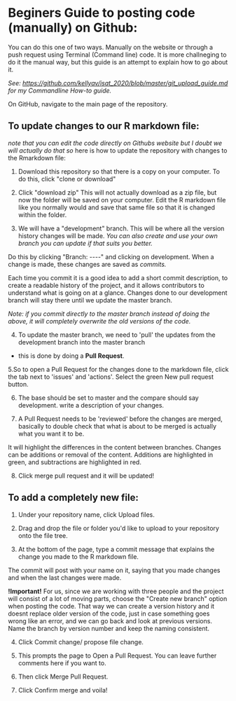# Beginers Guide to posting code (manually) on Github:

You can do this one of two ways. Manually on the website or through a push request using Terminal (Command line) code. 
  It is more challneging to do it the manual way, but this guide is an attempt to explain how to go about it.

*See: https://github.com/kellyav/isat_2020/blob/master/git_upload_guide.md for my Commandline How-to guide.*


On GitHub, navigate to the main page of the repository.

## To update changes to our R markdown file: 
*note that you can edit the code directly on Githubs website 
but I doubt we will actually do that so* here is how to update the repository with changes to the Rmarkdown file:

1. Download this repository so that there is a copy on your computer. To do this, click "clone or download"

2. Click "download zip" This will not actually download as a zip file, but now the folder will be saved on your computer. 
Edit the R markdown file like you normally would and save that same file so that it is changed within the folder. 

3. We will have a "development" branch. This will be where all the version history changes will be made. 
*You can also create and use your own branch you can update if that suits you better.*

Do this by clicking "Branch: ----" and clicking on development. 
When a change is made, these changes are saved as _commits._

Each time you commit it is a good idea to add a short commit description, to create a readable history of the project, 
and it allows contributors to understand what is going on at a glance.
Changes done to our development branch will stay there until we update the master branch.

*Note: if you commit directly to the master branch instead of doing the above, 
it will completely overwrite the old versions of the code.*


4. To update the master branch, we need to 'pull' the updates from the development branch into the master branch 
- this is done by doing a **Pull Request**.

5.So to open a Pull Request for the changes done to the markdown file, click the tab next to 'issues' and 'actions'.
Select the green New pull request button.

6. The base should be set to master and the compare should say development. write a description of your changes.

7. A Pull Request needs to be 'reviewed' before the changes are merged, 
basically to double check that what is about to be merged is actually what you want it to be.

It will highlight the differences in the content between branches. 
Changes can be additions or removal of the content. 
Additions are highlighted in green, and subtractions are highlighted in red.


8. Click merge pull request and it will be updated!


## To add a completely new file: 
1. Under your repository name, click Upload files.

2. Drag and drop the file or folder you'd like to upload to your repository onto the file tree.

3. At the bottom of the page, type a commit message that explains the change you made to the R markdown file. 

The commit will post with your name on it, saying that you made changes and when the last changes were made. 

**!Important!** For us, since we are working with three people and the project will consist of a lot of moving parts, 
choose the "Create new branch" option when posting the code. That way we can create a version history and it doesnt replace older version of the code, just in case something goes wrong like an error, and we can go back and look at previous versions.
Name the branch by version number and keep the naming consistent. 

4. Click Commit change/ propose file change.

5. This prompts the page to Open a Pull Request. You can leave further comments here if you want to. 

6. Then click Merge Pull Request.  

7. Click Confirm merge and voila!
